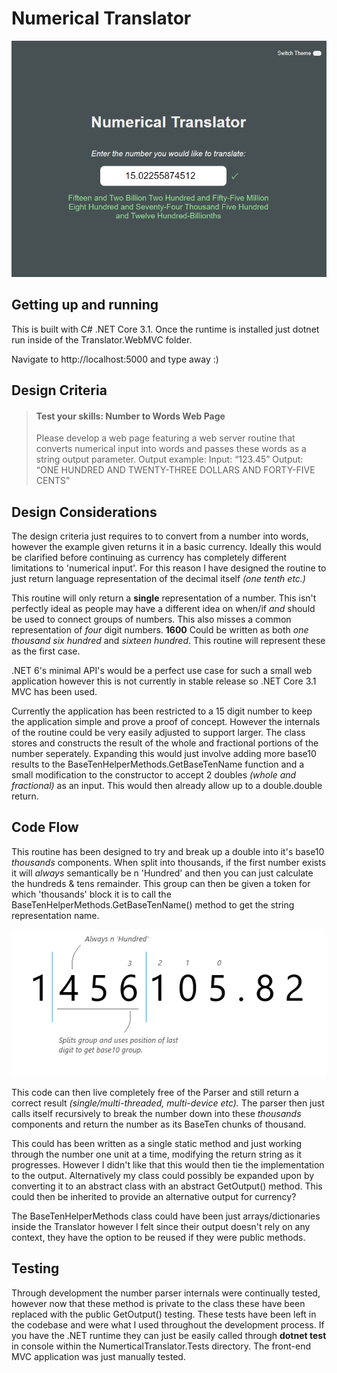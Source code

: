 # Numerical Translator

![Picture of application](AppPage.png?raw=true)

## Getting up and running

This is built with C# .NET Core 3.1. Once the runtime is installed just dotnet run inside of the Translator.WebMVC folder.

Navigate to http://localhost:5000 and type away :)


## Design Criteria

> #### Test your skills: Number to Words Web Page
>Please develop a web page featuring a web server routine that converts numerical input into words and passes these words as a string output parameter.
>Output example:
>Input:      “123.45”
>Output:    “ONE HUNDRED AND TWENTY-THREE DOLLARS AND FORTY-FIVE CENTS”

## Design Considerations

The design criteria just requires to to convert from a number into words, however the example given returns it in a basic currency. Ideally this would be clarified before continuing as currency has completely different limitations to 'numerical input'. For this reason I have designed the routine to just return language representation of the decimal itself *(one tenth etc.)*

This routine will only return a **single** representation of a number. This isn't perfectly ideal as people may have a different idea on when/if *and* should be used to connect groups of numbers. This also misses a common representation of *four* digit numbers. **1600** Could be written as both *one thousand six hundred* and *sixteen hundred*. This routine will represent these as the first case.

.NET 6's minimal API's would be a perfect use case for such a small web application however this is not currently in stable release so .NET Core 3.1 MVC has been used.

Currently the application has been restricted to a 15 digit number to keep the application simple and prove a proof of concept. However the internals of the routine could be very easily adjusted to support larger. The class stores and constructs the result of the whole and fractional portions of the number seperately. Expanding this would just involve adding more base10 results to the BaseTenHelperMethods.GetBaseTenName function and a small modification to the constructor to accept 2 doubles *(whole and fractional)* as an input. This would then already allow up to a double.double return.

## Code Flow

This routine has been designed to try and break up a double into it's base10 *thousands* components. When split into thousands, if the first number exists it will *always* semantically be n 'Hundred' and then you can just calculate the hundreds & tens remainder. This group can then be given a token for which 'thousands' block it is to call the BaseTenHelperMethods.GetBaseTenName() method to get the string representation name.

![Visually explaining NumberParser](NumberParser.png?raw=true)

This code can then live completely free of the Parser and still return a correct result *(single/multi-threaded, multi-device etc).*
The parser then just calls itself recursively to break the number down into these *thousands* components and return the number as its BaseTen chunks of thousand.

This could has been written as a single static method and just working through the number one unit at a time, modifying the return string as it progresses. However I didn't like that this would then tie the implementation to the output. Alternatively my class could possibly be expanded upon by converting it to an abstract class with an abstract GetOutput() method. This could then be inherited to provide an alternative output for currency?

The BaseTenHelperMethods class could have been just arrays/dictionaries inside the Translator however I felt since their output doesn't rely on any context, they have the option to be reused if they were public methods.

## Testing

Through development the number parser internals were continually tested, however now that these method is private to the class these have been replaced with the public GetOutput() testing. These tests have been left in the codebase and were what I used throughout the development process. If you have the .NET runtime they can just be easily called through **dotnet test** in console within the NumerticalTranslator.Tests directory. The front-end MVC application was just manually tested.
